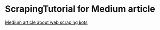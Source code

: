 # ScrapingTutorial for Medium article

[Medium article about web scraping bots](https://medium.com/p/76b8bea43b0a)

